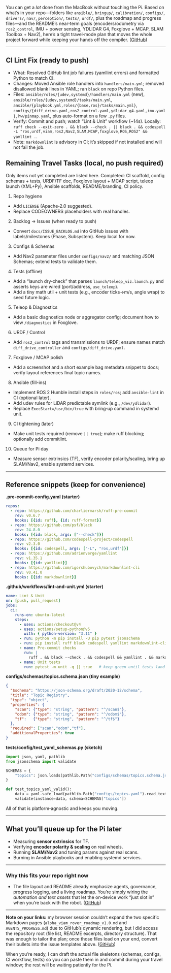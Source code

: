 You can get a *lot* done from the MacBook without touching the Pi. Based on what’s in your repo—folders like `ansible/`, `bringup/`, `calibration/`, `configs/`, `drivers/`, `nav/`, `perception/`, `tests/`, `urdf/`, plus the roadmap and progress files—and the README’s near‑term goals (encoders/odometry via `ros2_control`, IMU + power sensing, YDLIDAR G4, Foxglove + MCAP, SLAM Toolbox + Nav2), here’s a tight travel‑mode plan that moves the whole project forward while keeping your hands off the compiler. ([GitHub][1])

---

## CI Lint Fix (ready to push)

- What: Resolved GitHub lint job failures (yamllint errors) and formatted Python to match CI.
- Changes: Moved Ansible role handlers into `handlers/main.yml`; removed disallowed blank lines in YAML; ran `black` on repo Python files.
- Files: `ansible/roles/{udev,systemd}/handlers/main.yml` (new), `ansible/roles/{udev,systemd}/tasks/main.yml`, `ansible/{playbook.yml,roles/{base,ros}/tasks/main.yml}`, `configs/{diff_drive.yaml,ros2_control.yaml,ydlidar_g4.yaml,imu.yaml}`, `hw/pinmap.yaml`, plus auto-format on a few `.py` files.
- Verify: Commit and push; watch “Lint & Unit” workflow (~14s). Locally: `ruff check --exit-zero . && black --check . || black . && codespell -L "ros,urdf,viam,ros2,Nav2,SLAM,MCAP,foxglove,ROS,ROS2" && yamllint .`.
- Note: `markdownlint` is advisory in CI; it’s skipped if not installed and will not fail the job.

## Remaining Travel Tasks (local, no push required)

Only items not yet completed are listed here. Completed: CI scaffold, config schemas + tests, URDF/TF doc, Foxglove layout + MCAP script, teleop launch (XML+Py), Ansible scaffolds, README/branding, CI policy.

1) Repo hygiene
- Add `LICENSE` (Apache‑2.0 suggested).
- Replace CODEOWNERS placeholders with real handles.

2) Backlog → Issues (when ready to push)
- Convert `docs/ISSUE_BACKLOG.md` into GitHub issues with labels/milestones (Phase, Subsystem). Keep local for now.

3) Configs & Schemas
- Add Nav2 parameter files under `configs/nav2/` and matching JSON Schemas; extend tests to validate them.

4) Tests (offline)
- Add a “launch dry‑check” that parses `launch/teleop_viz.launch.py` and asserts keys are wired (port/address, `use_teleop`).
- Add a tiny math util + unit tests (e.g., encoder ticks→m/s, angle wrap) to seed future logic.

5) Teleop & Diagnostics
- Add a basic diagnostics node or aggregator config; document how to view `/diagnostics` in Foxglove.

6) URDF / Control
- Add `ros2_control` tags and transmissions to URDF; ensure names match `diff_drive_controller` and `configs/diff_drive.yaml`.

7) Foxglove / MCAP polish
- Add a screenshot and a short example bag metadata snippet to docs; verify layout references final topic names.

8) Ansible (fill-ins)
- Implement ROS 2 Humble install steps in `roles/ros`; add `ansible-lint` in CI (optional later).
- Add udev rules for LiDAR predictable symlink (e.g., `/dev/ydlidar`).
- Replace `ExecStart=/usr/bin/true` with bring‑up command in systemd unit.

9) CI tightening (later)
- Make unit tests required (remove `|| true`); make ruff blocking; optionally add commitlint.

10) Queue for Pi day
- Measure sensor extrinsics (TF), verify encoder polarity/scaling, bring up SLAM/Nav2, enable systemd services.

---

## Reference snippets (keep for convenience)

**.pre-commit-config.yaml (starter)**

```yaml
repos:
  - repo: https://github.com/charliermarsh/ruff-pre-commit
    rev: v0.6.7
    hooks: [{id: ruff}, {id: ruff-format}]
  - repo: https://github.com/psf/black
    rev: 24.8.0
    hooks: [{id: black, args: ["--check"]}]
  - repo: https://github.com/codespell-project/codespell
    rev: v2.3.0
    hooks: [{id: codespell, args: ["-L", "ros,urdf"]}]
  - repo: https://github.com/adrienverge/yamllint
    rev: v1.35.1
    hooks: [{id: yamllint}]
  - repo: https://github.com/igorshubovych/markdownlint-cli
    rev: v0.41.0
    hooks: [{id: markdownlint}]
```

**.github/workflows/lint-and-unit.yml (starter)**

```yaml
name: Lint & Unit
on: [push, pull_request]
jobs:
  ci:
    runs-on: ubuntu-latest
    steps:
      - uses: actions/checkout@v4
      - uses: actions/setup-python@v5
        with: { python-version: "3.11" }
      - run: python -m pip install -U pip pytest jsonschema
      - run: pip install ruff black codespell yamllint markdownlint-cli
      - name: Pre-commit checks
        run: |
          ruff . && black --check . && codespell && yamllint . && markdownlint "**/*.md"
      - name: Unit tests
        run: pytest -m unit -q || true   # keep green until tests land
```

**configs/schemas/topics.schema.json (tiny example)**

```json
{
  "$schema": "https://json-schema.org/draft/2020-12/schema",
  "title": "Topic Registry",
  "type": "object",
  "properties": {
    "scan": {"type": "string", "pattern": "^/scan$"},
    "odom": {"type": "string", "pattern": "^/odom$"},
    "tf":   {"type": "string", "pattern": "^/tf$"}
  },
  "required": ["scan","odom","tf"],
  "additionalProperties": true
}
```

**tests/config/test\_yaml\_schemas.py (sketch)**

```python
import json, yaml, pathlib
from jsonschema import validate

SCHEMAS = {
    "topics": json.loads(pathlib.Path("configs/schemas/topics.schema.json").read_text())
}

def test_topics_yaml_valid():
    data = yaml.safe_load(pathlib.Path("configs/topics.yaml").read_text())
    validate(instance=data, schema=SCHEMAS["topics"])
```

All of that is platform‑agnostic and keeps you moving.

---

## What you’ll queue up for the Pi later

* Measuring **sensor extrinsics** for TF.
* Verifying **encoder polarity & scaling** on real wheels.
* Running **SLAM/Nav2** and tuning params against real scans.
* Burning in Ansible playbooks and enabling systemd services.

---

### Why this fits your repo right now

* The file layout and README already emphasize agents, governance, progress logging, and a living roadmap. You’re simply wiring the *automation and text assets* that let the on‑device work “just slot in” when you’re back with the robot. ([GitHub][1])

---

**Note on your links:** my browser session couldn’t expand the two specific Markdown pages (`alpha_viam_rover_roadmap_v1.0.md` and `AGENTS_PROGRESS.md`) due to GitHub’s dynamic rendering, but I did access the repository root (file list, README excerpts, directory structure). That was enough to tailor the plan; once those files load on your end, convert their bullets into the issue templates above. ([GitHub][1])

When you’re ready, I can draft the actual file skeletons (schemas, configs, CI workflow, tests) so you can paste them in and commit during your travel window; the rest will be waiting patiently for the Pi.

[1]: https://github.com/alpharover/alpha_viam_rover "GitHub - alpharover/alpha_viam_rover: testing and proving the bot bashing method for robotics"
